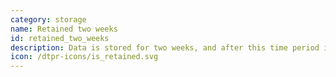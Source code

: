 ```yaml
---
category: storage
name: Retained two weeks
id: retained_two_weeks
description: Data is stored for two weeks, and after this time period is deleted
icon: /dtpr-icons/is_retained.svg
---
```

